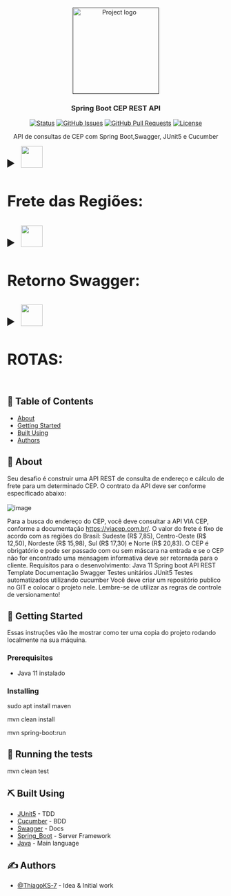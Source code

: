 <p align="center">
  <a href="" rel="noopener">
 <img width=200px height=200px src="https://user-images.githubusercontent.com/83460816/221190949-881b5ec6-86fb-4b24-befd-e906226c76ea.png" alt="Project logo"></a>
</p>


<h3 align="center">Spring Boot CEP REST API</h3>

<div align="center">

[![Status](https://img.shields.io/badge/status-done-violet.svg)]()
[![GitHub Issues](https://img.shields.io/github/issues/ThiagoKS-7/Spring_CEP_API.svg)](https://github.com/ThiagoKS-7/Spring_CEP_API/issues)
[![GitHub Pull Requests](https://img.shields.io/github/issues-pr/ThiagoKS-7/Spring_CEP_API.svg)](https://github.com/ThiagoKS-7/Spring_CEP_API/pulls)
[![License](https://img.shields.io/badge/license-GNUv3-blue.svg)](/LICENSE)

</div>

<p align="center">
  API de consultas de CEP com Spring Boot,Swagger, JUnit5 e Cucumber
</p>

<details>
 <summary style="font-size:30px; font-weight:bold"><img src="https://media.giphy.com/media/VgCDAzcKvsR6OM0uWg/giphy.gif" width="50"> <h3>Frete das Regiões:</h3></summary>
<br/>
<br/> 
<h3>SUDESTE:</h3>
<img height=400px src="https://user-images.githubusercontent.com/83460816/221192343-768d6b02-505d-4e58-9f13-30b48f1c1ed1.png" alt="Sudeste">
<br/>
<br/>
<h3>NORTE:</h3>
<img height=400px src="https://user-images.githubusercontent.com/83460816/221193155-43843a86-e2fd-440b-8d5e-a244d76f85dd.png" alt="Norte">
<br/>
<br/>
<h3>SUL:</h3>
<img height=400px src="https://user-images.githubusercontent.com/83460816/221197105-817df27f-7db8-4f7a-95e6-de8ad550ea24.png" alt="Sul">
<br/>
<br/>
<h3>NORDESTE:</h3>
<img height=400px src="https://user-images.githubusercontent.com/83460816/221197262-64c65827-cae4-44ca-8978-08132f4e0889.png" alt="Nordeste">
<br/>
<br/>
<h3>CENTRO-OESTE:</h3>
<img height=400px src="https://user-images.githubusercontent.com/83460816/221198944-ad452c9f-03d5-4586-86f4-15bdef3636d6.png" alt="Centro-oeste">
</details>


<details>
  <summary style="font-size:30px; font-weight:bold"><img src="https://media.giphy.com/media/VgCDAzcKvsR6OM0uWg/giphy.gif" width="50"> <h3>Retorno Swagger:</h3></summary>
<br/>
<br/> 
  
  
  ```javascript
{
    "swagger": "2.0",
    "info": {
        "description": "Documentação da API REST de consulta de CEP",
        "title": "SPRING CEP REST API",
        "contact": {
            "name": "Thiago Kasper de Souza",
            "email": "thiagokasper101@gmail.com"
        }
    },
    "host": "localhost:8080",
    "basePath": "/",
    "tags": [
        {
            "name": "consulta-cep-controller",
            "description": "Consulta Cep Controller"
        }
    ],
    "paths": {
        "/v1/consulta-endereco": {
            "post": {
                "tags": [
                    "consulta-cep-controller"
                ],
                "summary": "post",
                "operationId": "postUsingPOST",
                "consumes": [
                    "application/json"
                ],
                "produces": [
                    "*/*"
                ],
                "parameters": [
                    {
                        "in": "body",
                        "name": "consulta",
                        "description": "consulta",
                        "required": true,
                        "schema": {
                            "$ref": "#/definitions/Consulta"
                        }
                    }
                ],
                "responses": {
                    "200": {
                        "description": "OK",
                        "schema": {
                            "$ref": "#/definitions/ResponseEntity"
                        }
                    },
                    "201": {
                        "description": "Created"
                    },
                    "401": {
                        "description": "Unauthorized"
                    },
                    "403": {
                        "description": "Forbidden"
                    },
                    "404": {
                        "description": "Not Found"
                    }
                }
            }
        }
    },
    "definitions": {
        "Consulta": {
            "type": "object",
            "properties": {
                "cep": {
                    "type": "string"
                }
            },
            "title": "Consulta"
        },
        "ResponseEntity": {
            "type": "object",
            "properties": {
                "body": {
                    "type": "object"
                },
                "statusCode": {
                    "type": "string",
                    "enum": [
                        "ACCEPTED",
                        "ALREADY_REPORTED",
                        "BAD_GATEWAY",
                        "BAD_REQUEST",
                        "BANDWIDTH_LIMIT_EXCEEDED",
                        "CHECKPOINT",
                        "CONFLICT",
                        "CONTINUE",
                        "CREATED",
                        "DESTINATION_LOCKED",
                        "EXPECTATION_FAILED",
                        "FAILED_DEPENDENCY",
                        "FORBIDDEN",
                        "FOUND",
                        "GATEWAY_TIMEOUT",
                        "GONE",
                        "HTTP_VERSION_NOT_SUPPORTED",
                        "IM_USED",
                        "INSUFFICIENT_SPACE_ON_RESOURCE",
                        "INSUFFICIENT_STORAGE",
                        "INTERNAL_SERVER_ERROR",
                        "I_AM_A_TEAPOT",
                        "LENGTH_REQUIRED",
                        "LOCKED",
                        "LOOP_DETECTED",
                        "METHOD_FAILURE",
                        "METHOD_NOT_ALLOWED",
                        "MOVED_PERMANENTLY",
                        "MOVED_TEMPORARILY",
                        "MULTIPLE_CHOICES",
                        "MULTI_STATUS",
                        "NETWORK_AUTHENTICATION_REQUIRED",
                        "NON_AUTHORITATIVE_INFORMATION",
                        "NOT_ACCEPTABLE",
                        "NOT_EXTENDED",
                        "NOT_FOUND",
                        "NOT_IMPLEMENTED",
                        "NOT_MODIFIED",
                        "NO_CONTENT",
                        "OK",
                        "PARTIAL_CONTENT",
                        "PAYLOAD_TOO_LARGE",
                        "PAYMENT_REQUIRED",
                        "PERMANENT_REDIRECT",
                        "PRECONDITION_FAILED",
                        "PRECONDITION_REQUIRED",
                        "PROCESSING",
                        "PROXY_AUTHENTICATION_REQUIRED",
                        "REQUESTED_RANGE_NOT_SATISFIABLE",
                        "REQUEST_ENTITY_TOO_LARGE",
                        "REQUEST_HEADER_FIELDS_TOO_LARGE",
                        "REQUEST_TIMEOUT",
                        "REQUEST_URI_TOO_LONG",
                        "RESET_CONTENT",
                        "SEE_OTHER",
                        "SERVICE_UNAVAILABLE",
                        "SWITCHING_PROTOCOLS",
                        "TEMPORARY_REDIRECT",
                        "TOO_EARLY",
                        "TOO_MANY_REQUESTS",
                        "UNAUTHORIZED",
                        "UNAVAILABLE_FOR_LEGAL_REASONS",
                        "UNPROCESSABLE_ENTITY",
                        "UNSUPPORTED_MEDIA_TYPE",
                        "UPGRADE_REQUIRED",
                        "URI_TOO_LONG",
                        "USE_PROXY",
                        "VARIANT_ALSO_NEGOTIATES"
                    ]
                },
                "statusCodeValue": {
                    "type": "integer",
                    "format": "int32"
                }
            },
            "title": "ResponseEntity"
        }
    }
}
```
</details>
<details>
  <summary style="font-size:30px; font-weight:bold"><img src="https://media.giphy.com/media/VgCDAzcKvsR6OM0uWg/giphy.gif" width="50"> <h3>ROTAS:</h3></summary>
<br/>
<br/> 
  
  
 ```
 curl --location --request GET 'http://localhost:8080/v2/api-docs'
  
  
  
curl --location --request POST 'localhost:8080/v1/consulta-endereco' \
--header 'Content-Type: application/json' \
--data-raw '{ 
    "cep":"72874-555" 
}'
  
 ```
</details>

## 📝 Table of Contents

- [About](#about)
- [Getting Started](#getting_started)
- [Built Using](#built_using)
- [Authors](#authors)

## 🧐 About <a name = "about"></a>

Seu desafio é construir uma API REST de consulta de endereço e cálculo de frete para
um determinado CEP. O contrato da API deve ser conforme especificado abaixo:
<br>
<br>
![image](https://user-images.githubusercontent.com/83460816/221191223-0bde7716-ea61-491f-873c-38f925f70ea8.png)


Para a busca do endereço do CEP, você deve consultar a API VIA CEP, conforme a
documentação https://viacep.com.br/. O valor do frete é fixo de acordo com as regiões
do Brasil: Sudeste (R$ 7,85), Centro-Oeste (R$ 12,50), Nordeste (R$ 15,98), Sul (R$
17,30) e Norte (R$ 20,83). O CEP é obrigatório e pode ser passado com ou sem máscara
na entrada e se o CEP não for encontrado uma mensagem informativa deve ser retornada
para o cliente.
Requisitos para o desenvolvimento:
Java 11
Spring boot
API REST Template
Documentação Swagger
Testes unitários JUnit5
Testes automatizados utilizando cucumber
Você deve criar um repositório publico no GIT e colocar o projeto nele. Lembre-se de
utilizar as regras de controle de versionamento!

## 🏁 Getting Started <a name = "getting_started"></a>

Essas instruções vão lhe  mostrar como ter uma copia do projeto rodando localmente na sua máquina.

### Prerequisites

- Java 11 instalado

### Installing

sudo apt install maven

mvn clean install

mvn spring-boot:run

## 🔧 Running the tests <a name = "tests"></a>

mvn clean test

## ⛏️ Built Using <a name = "built_using"></a>

- [JUnit5](https://junit.org/junit5/) - TDD
- [Cucumber](https://cucumber.io/) - BDD
- [Swagger](https://swagger.io/) - Docs
- [Spring_Boot](https://spring.io/) - Server Framework
- [Java](https://www.java.com/pt-BR/) - Main language

## ✍️ Authors <a name = "authors"></a>

- [@ThiagoKS-7](https://github.com/ThiagoKS-7) - Idea & Initial work
